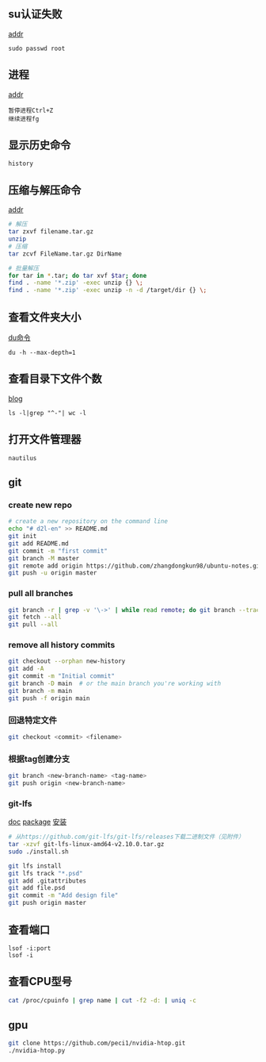 ## su认证失败
[addr](https://blog.csdn.net/heyangweng/article/details/53728056)

	sudo passwd root



## 进程

[addr](https://www.cnblogs.com/wybliw/p/10237648.html)

	暂停进程Ctrl+Z
	继续进程fg



## 显示历史命令

	history



## 压缩与解压命令

[addr](https://www.cnblogs.com/sinsenliu/p/9369729.html)

```bash
# 解压
tar zxvf filename.tar.gz
unzip
# 压缩
tar zcvf FileName.tar.gz DirName

# 批量解压
for tar in *.tar; do tar xvf $tar; done
find . -name '*.zip' -exec unzip {} \;
find . -name '*.zip' -exec unzip -n -d /target/dir {} \;
```


## 查看文件夹大小
[du命令](https://blog.csdn.net/ouyang_peng/article/details/10414499)

	du -h --max-depth=1

## 查看目录下文件个数
[blog](https://blog.csdn.net/xh_hit/article/details/80651565)

	ls -l|grep "^-"| wc -l

## 打开文件管理器

	nautilus

## git

### create new repo
```bash
# create a new repository on the command line
echo "# d2l-en" >> README.md
git init
git add README.md
git commit -m "first commit"
git branch -M master
git remote add origin https://github.com/zhangdongkun98/ubuntu-notes.git
git push -u origin master
```

### pull all branches
```bash
git branch -r | grep -v '\->' | while read remote; do git branch --track "${remote#origin/}" "$remote"; done
git fetch --all
git pull --all
```

### remove all history commits

```bash
git checkout --orphan new-history
git add -A
git commit -m "Initial commit"
git branch -D main  # or the main branch you're working with
git branch -m main
git push -f origin main
```


### 回退特定文件

```bash
git checkout <commit> <filename>
```



### 根据tag创建分支

```bash
git branch <new-branch-name> <tag-name>
git push origin <new-branch-name>
```


### git-lfs

[doc](https://git-lfs.github.com/)
[package](https://github.com/git-lfs/git-lfs/releases)
[安装](https://blog.csdn.net/anlian523/article/details/100520039)


```bash
# 从https://github.com/git-lfs/git-lfs/releases下载二进制文件（见附件）
tar -xzvf git-lfs-linux-amd64-v2.10.0.tar.gz
sudo ./install.sh

git lfs install
git lfs track "*.psd"
git add .gitattributes
git add file.psd
git commit -m "Add design file"
git push origin master
```





## 查看端口

    lsof -i:port
    lsof -i



## 查看CPU型号

```bash
cat /proc/cpuinfo | grep name | cut -f2 -d: | uniq -c
```


## gpu
```bash
git clone https://github.com/peci1/nvidia-htop.git
./nvidia-htop.py
```
